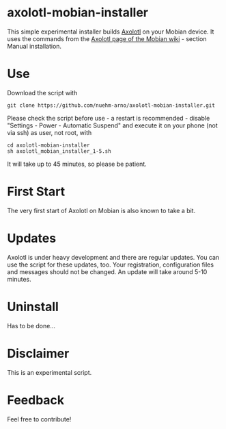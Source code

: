 # axolotl-mobian-installer
This simple experimental installer builds [Axolotl](https://github.com/nanu-c/axolotl) on your Mobian device.
It uses the commands from the [Axolotl page of the Mobian wiki](https://wiki.mobian-project.org/doku.php?id=axolotl) - section Manual installation.

# Use
Download the script with
```
git clone https://github.com/nuehm-arno/axolotl-mobian-installer.git
```
Please check the script before use - a restart is recommended - disable "Settings - Power - Automatic Suspend" and execute it on your phone (not via ssh) as user, not root, with
```
cd axolotl-mobian-installer
sh axolotl_mobian_installer_1-5.sh
```

It will take up to 45 minutes, so please be patient.

# First Start
The very first start of Axolotl on Mobian is also known to take a bit.

# Updates
Axolotl is under heavy development and there are regular updates. You can use the script for these updates, too.
Your registration, configuration files and messages should not be changed.
An update will take around 5-10 minutes.

# Uninstall
Has to be done...

# Disclaimer
This is an experimental script.

# Feedback
Feel free to contribute!
